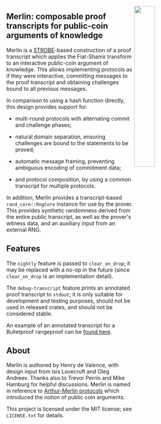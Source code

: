 <img
 width="33%"
 align="right"
 src="https://upload.wikimedia.org/wikipedia/commons/7/79/Arthur-Pyle_The_Enchanter_Merlin.JPG"/>
 
## Merlin: composable proof transcripts for public-coin arguments of knowledge

Merlin is a [STROBE][strobe]-based construction of a proof transcript which
applies the Fiat-Shamir transform to an interactive public-coin
argument of knowledge.  This allows implementing protocols as if they
were interactive, committing messages to the proof transcript and
obtaining challenges bound to all previous messages.

In comparison to using a hash function directly, this design provides
support for:

* multi-round protocols with alternating commit and
challenge phases;

* natural domain separation, ensuring challenges are
bound to the statements to be proved;

* automatic message framing, preventing ambiguous encoding of commitment data;

* and protocol composition, by using a common transcript for multiple protocols.

In addition, Merlin provides a transcript-based `rand_core::RngCore` instance
for use by the prover.  This provides synthetic randomness derived from
the entire public transcript, as well as the prover's witness data,
and an auxiliary input from an external RNG.

## Features

The `nightly` feature is passed to `clear_on_drop`; it may be replaced
with a no-op in the future (since `clear_on_drop` is an implementation
detail).

The `debug-transcript` feature prints an annotated proof transcript to
`stdout`; it is only suitable for development and testing purposes,
should not be used in released crates, and should not be considered stable.

An example of an annotated transcript for a Bulletproof rangeproof can
be [found here][bp_transcript].

## About

Merlin is authored by Henry de Valence, with design input from Isis
Lovecruft and Oleg Andreev.  Thanks also to Trevor Perrin and Mike
Hamburg for helpful discussions.  Merlin is named in reference to
[Arthur-Merlin protocols][am_wiki] which introduced the notion of
public coin arguments.

This project is licensed under the MIT license; see `LICENSE.txt` for
details.

[strobe]: https://strobe.sourceforge.io/
[am_wiki]: https://en.wikipedia.org/wiki/Arthur%E2%80%93Merlin_protocol
[bp_transcript]: https://gist.github.com/hdevalence/9db3997cc275597eeae1ec2461b8e2a1
